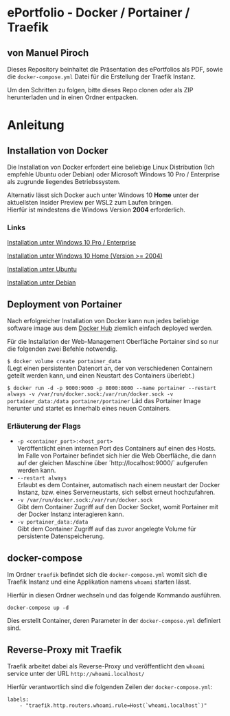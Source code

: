 # ePortfolio - Docker / Portainer / Traefik
## von Manuel Piroch

Dieses Repository beinhaltet die Präsentation des ePortfolios als PDF, sowie die `docker-compose.yml` Datei für die Erstellung der Traefik Instanz.

Um den Schritten zu folgen, bitte dieses Repo clonen oder als ZIP herunterladen und in einen Ordner entpacken.

# Anleitung

## Installation von Docker

Die Installation von Docker erfordert eine beliebige Linux Distribution (Ich empfehle Ubuntu oder Debian) oder Microsoft Windows 10 Pro / Enterprise als zugrunde liegendes Betriebssystem.

Alternativ lässt sich Docker auch unter Windows 10 **Home** unter der aktuellsten Insider Preview per WSL2 zum Laufen bringen.<br>
Hierfür ist mindestens die Windows Version **2004** erforderlich.

### Links

[Installation unter Windows 10 Pro / Enterprise](https://docs.docker.com/docker-for-windows/install/)

[Installation unter Windows 10 Home (Version >= 2004)](https://docs.docker.com/docker-for-windows/install-windows-home/)

[Installation unter Ubuntu](https://docs.docker.com/engine/install/ubuntu/)

[Installation unter Debian](https://docs.docker.com/engine/install/debian/)

## Deployment von Portainer

Nach erfolgreicher Installation von Docker kann nun jedes beliebige software image aus dem [Docker Hub](https://hub.docker.com/) ziemlich einfach deployed werden.

Für die Installation der Web-Management Oberfläche Portainer sind so nur die folgenden zwei Befehle notwendig.

`$ docker volume create portainer_data`<br>
(Legt einen persistenten Datenort an, der von verschiedenen Containern geteilt werden kann, und  einen Neustart des Containers überlebt.)


`$ docker run -d -p 9000:9000 -p 8000:8000 --name portainer --restart always -v /var/run/docker.sock:/var/run/docker.sock -v portainer_data:/data portainer/portainer`
Läd das Portainer Image herunter und startet es innerhalb eines neuen Containers.

### Erläuterung der Flags
- `-p <container_port>:<host_port>`<br>
  Veröffentlicht einen internen Port des Containers auf einen des Hosts. Im Falle von Portainer befindet sich hier die Web Oberfläche, die dann auf der gleichen Maschine über ´http://localhost:9000/` aufgerufen werden kann.
- `--restart always`<br>
  Erlaubt es dem Container, automatisch nach einem neustart der Docker Instanz, bzw. eines Serverneustarts, sich selbst erneut hochzufahren.
- `-v /var/run/docker.sock:/var/run/docker.sock`<br>
  Gibt dem Container Zugriff auf den Docker Socket, womit Portainer mit der Docker Instanz interagieren kann.
- `-v portainer_data:/data`<br>
  Gibt dem Container Zugriff auf das zuvor angelegte Volume für persistente Datenspeicherung.

## docker-compose

Im Ordner `traefik` befindet sich die `docker-compose.yml` womit sich die Traefik Instanz und eine Applikation namens `whoami` starten lässt.

Hierfür in diesen Ordner wechseln und das folgende Kommando ausführen.

`docker-compose up -d`

Dies erstellt Container, deren Parameter in der `docker-compose.yml` definiert sind.

## Reverse-Proxy mit Traefik

Traefik arbeitet dabei als Reverse-Proxy und veröffentlicht den `whoami` service unter der URL `http://whoami.localhost/`

Hierfür verantwortlich sind die folgenden Zeilen der `docker-compose.yml`:

```
labels:
    - "traefik.http.routers.whoami.rule=Host(`whoami.localhost`)"
```